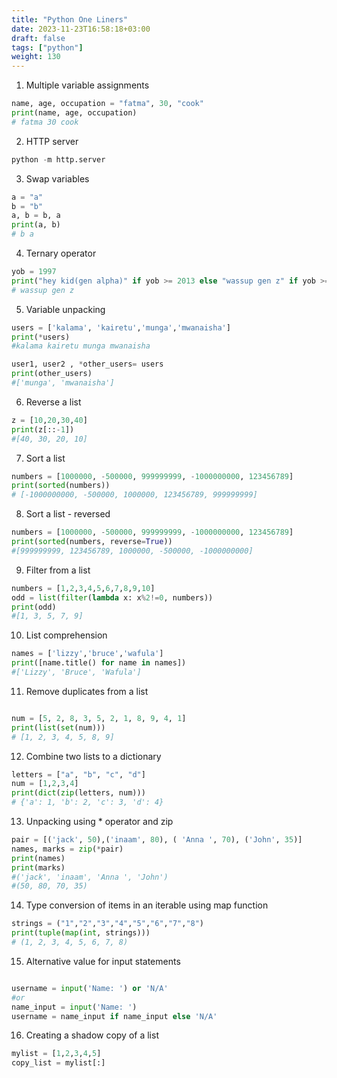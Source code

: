 ```yaml
---
title: "Python One Liners"
date: 2023-11-23T16:58:18+03:00
draft: false
tags: ["python"]
weight: 130
---
```


1. Multiple variable assignments

```python
name, age, occupation = "fatma", 30, "cook"
print(name, age, occupation)
# fatma 30 cook

```

2. HTTP server

```python
python -m http.server
```

3. Swap variables

```python
a = "a"
b = "b"
a, b = b, a
print(a, b)
# b a
```

4. Ternary operator

```python
yob = 1997
print("hey kid(gen alpha)" if yob >= 2013 else "wassup gen z" if yob >= 1995 else"hello future grandma(millennials)" if yob >= 1980 else "hey grandma(gen x)" if yob >= 1965 else "hello ancestor (baby boomer)")
# wassup gen z

```

5. Variable unpacking

```python
users = ['kalama', 'kairetu','munga','mwanaisha']
print(*users)
#kalama kairetu munga mwanaisha

user1, user2 , *other_users= users
print(other_users)
#['munga', 'mwanaisha']

```

6. Reverse a list

```python
z = [10,20,30,40]
print(z[::-1])
#[40, 30, 20, 10]


```

7. Sort a list

```python
numbers = [1000000, -500000, 999999999, -1000000000, 123456789]
print(sorted(numbers))
# [-1000000000, -500000, 1000000, 123456789, 999999999]
```

8. Sort a list - reversed

```python
numbers = [1000000, -500000, 999999999, -1000000000, 123456789]
print(sorted(numbers, reverse=True))
#[999999999, 123456789, 1000000, -500000, -1000000000]
```

9. Filter from a list

```python
numbers = [1,2,3,4,5,6,7,8,9,10]
odd = list(filter(lambda x: x%2!=0, numbers))
print(odd)
#[1, 3, 5, 7, 9]

```

10. List comprehension

```python
names = ['lizzy','bruce','wafula']
print([name.title() for name in names])
#['Lizzy', 'Bruce', 'Wafula']
```

11. Remove duplicates from a list

```python

num = [5, 2, 8, 3, 5, 2, 1, 8, 9, 4, 1]
print(list(set(num)))
# [1, 2, 3, 4, 5, 8, 9]
```

12. Combine two lists to a dictionary

```python
letters = ["a", "b", "c", "d"]
num = [1,2,3,4]
print(dict(zip(letters, num)))
# {'a': 1, 'b': 2, 'c': 3, 'd': 4}

```

13. Unpacking using \* operator and zip

```python
pair = [('jack', 50),('inaam', 80), ( 'Anna ', 70), ('John', 35)]
names, marks = zip(*pair)
print(names)
print(marks)
#('jack', 'inaam', 'Anna ', 'John')
#(50, 80, 70, 35)


```

14. Type conversion of items in an iterable using map function

```python
strings = ("1","2","3","4","5","6","7","8")
print(tuple(map(int, strings)))
# (1, 2, 3, 4, 5, 6, 7, 8)

```

15. Alternative value for input statements

```python

username = input('Name: ') or 'N/A'
#or
name_input = input('Name: ')
username = name_input if name_input else 'N/A'

```

16. Creating a shadow copy of a list

```python
mylist = [1,2,3,4,5]
copy_list = mylist[:]
```
